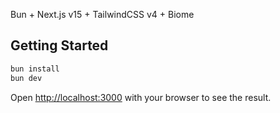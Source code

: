 Bun + Next.js v15 + TailwindCSS v4 + Biome

## Getting Started

```bash
bun install
bun dev
```

Open [http://localhost:3000](http://localhost:3000) with your browser to see the result.
